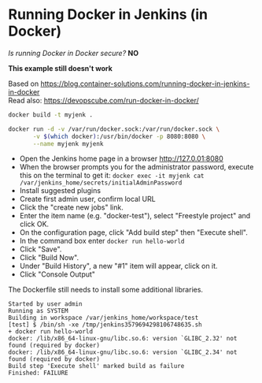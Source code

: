 # Running Docker in Jenkins (in Docker)

_Is running Docker in Docker secure?_ **NO**

**This example still doesn't work**

Based on https://blog.container-solutions.com/running-docker-in-jenkins-in-docker  
Read also: https://devopscube.com/run-docker-in-docker/  

```bash
docker build -t myjenk .

docker run -d -v /var/run/docker.sock:/var/run/docker.sock \
       -v $(which docker):/usr/bin/docker -p 8080:8080 \
       --name myjenk myjenk
```

* Open the Jenkins home page in a browser http://127.0.01:8080 
* When the browser prompts you for the administrator password, execute this on the terminal to get it:
  `docker exec -it myjenk cat /var/jenkins_home/secrets/initialAdminPassword`
* Install suggested plugins
* Create first admin user, confirm local URL
* Click the "create new jobs" link.
* Enter the item name (e.g. "docker-test"), select "Freestyle project" and click OK.
* On the configuration page, click "Add build step" then "Execute shell".
* In the command box enter `docker run hello-world`
* Click "Save".
* Click "Build Now".
* Under "Build History", a new "#1" item will appear, click on it.
* Click "Console Output"

The Dockerfile still needs to install some additional libraries.

```Console
Started by user admin
Running as SYSTEM
Building in workspace /var/jenkins_home/workspace/test
[test] $ /bin/sh -xe /tmp/jenkins3579694298106748635.sh
+ docker run hello-world
docker: /lib/x86_64-linux-gnu/libc.so.6: version `GLIBC_2.32' not found (required by docker)
docker: /lib/x86_64-linux-gnu/libc.so.6: version `GLIBC_2.34' not found (required by docker)
Build step 'Execute shell' marked build as failure
Finished: FAILURE
```

